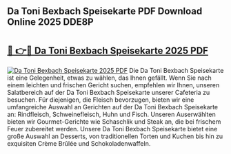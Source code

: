 ## Da Toni Bexbach Speisekarte PDF Download Online 2025 DDE8P

# <h2><a href="http://gce7vrh.nevu.top/?p=Da+Toni+Bexbach+Speisekarte">🔗 👉🔴 Da Toni Bexbach Speisekarte 2025 PDF</a></h2>

[![Da Toni Bexbach Speisekarte 2025 PDF](https://i.imgur.com/dBaPXMq.png)](http://gce7vrh.nevu.top/?p=Da+Toni+Bexbach+Speisekarte)
Die Da Toni Bexbach Speisekarte ist eine Gelegenheit, etwas zu wählen, das Ihnen gefällt. Wenn Sie nach einem leichten und frischen Gericht suchen, empfehlen wir Ihnen, unseren Salatbereich auf der Da Toni Bexbach Speisekarte unserer Cafeteria zu besuchen. Für diejenigen, die Fleisch bevorzugen, bieten wir eine umfangreiche Auswahl an Gerichten auf der Da Toni Bexbach Speisekarte an: Rindfleisch, Schweinefleisch, Huhn und Fisch. Unseren Auserwählten bieten wir Gourmet-Gerichte wie Schaschlik und Steak an, die bei frischem Feuer zubereitet werden. Unsere Da Toni Bexbach Speisekarte bietet eine große Auswahl an Desserts, von traditionellen Torten und Kuchen bis hin zu exquisiten Crème Brûlée und Schokoladenwaffeln.
